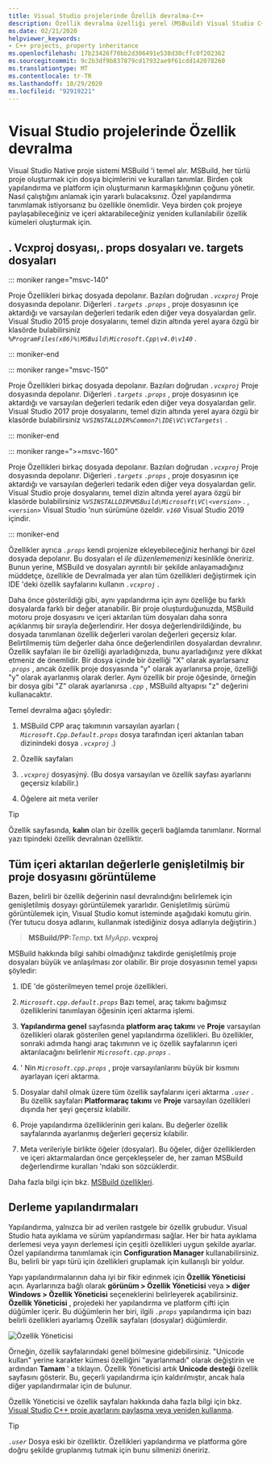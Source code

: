 ```yaml
---
title: Visual Studio projelerinde Özellik devralma-C++
description: Özellik devralma özelliği yerel (MSBuild) Visual Studio C++ projelerinde nasıl kullanılır.
ms.date: 02/21/2020
helpviewer_keywords:
- C++ projects, property inheritance
ms.openlocfilehash: 17b23426f70bb2d306491e538d30cffc0f202362
ms.sourcegitcommit: 9c2b3df9b837879cd17932ae9f61cdd142078260
ms.translationtype: MT
ms.contentlocale: tr-TR
ms.lasthandoff: 10/29/2020
ms.locfileid: "92919221"
---
```

# <a name="property-inheritance-in-visual-studio-projects"></a>Visual Studio projelerinde Özellik devralma

Visual Studio Native proje sistemi MSBuild 'i temel alır. MSBuild, her türlü proje oluşturmak için dosya biçimlerini ve kuralları tanımlar. Birden çok yapılandırma ve platform için oluşturmanın karmaşıklığının çoğunu yönetir. Nasıl çalıştığını anlamak için yararlı bulacaksınız. Özel yapılandırma tanımlamak istiyorsanız bu özellikle önemlidir. Veya birden çok projeye paylaşabileceğiniz ve içeri aktarabileceğiniz yeniden kullanılabilir özellik kümeleri oluşturmak için.

## <a name="the-vcxproj-file-props-files-and-targets-files"></a>. Vcxproj dosyası,. props dosyaları ve. targets dosyaları

::: moniker range="msvc-140"

Proje Özellikleri birkaç dosyada depolanır. Bazıları doğrudan *`.vcxproj`* Proje dosyasında depolanır. Diğerleri *`.targets`* *`.props`* , proje dosyasının içe aktardığı ve varsayılan değerleri tedarik eden diğer veya dosyalardan gelir. Visual Studio 2015 proje dosyalarını, temel dizin altında yerel ayara özgü bir klasörde bulabilirsiniz *`%ProgramFiles(x86)%\MSBuild\Microsoft.Cpp\v4.0\v140`* .

::: moniker-end

::: moniker range="msvc-150"

Proje Özellikleri birkaç dosyada depolanır. Bazıları doğrudan *`.vcxproj`* Proje dosyasında depolanır. Diğerleri *`.targets`* *`.props`* , proje dosyasının içe aktardığı ve varsayılan değerleri tedarik eden diğer veya dosyalardan gelir. Visual Studio 2017 proje dosyalarını, temel dizin altında yerel ayara özgü bir klasörde bulabilirsiniz *`%VSINSTALLDIR%Common7\IDE\VC\VCTargets\`* .

::: moniker-end

::: moniker range=">=msvc-160"

Proje Özellikleri birkaç dosyada depolanır. Bazıları doğrudan *`.vcxproj`* Proje dosyasında depolanır. Diğerleri *`.targets`* *`.props`* , proje dosyasının içe aktardığı ve varsayılan değerleri tedarik eden diğer veya dosyalardan gelir. Visual Studio proje dosyalarını, temel dizin altında yerel ayara özgü bir klasörde bulabilirsiniz *`%VSINSTALLDIR%MSBuild\Microsoft\VC\<version>`* . , `<version>` Visual Studio 'nun sürümüne özeldir. *`v160`* Visual Studio 2019 içindir.

::: moniker-end

Özellikler ayrıca *`.props`* kendi projenize ekleyebileceğiniz herhangi bir özel dosyada depolanır. Bu dosyaları el *ile düzenlememenizi* kesinlikle öneririz. Bunun yerine, MSBuild ve dosyaları ayrıntılı bir şekilde anlayamadığınız müddetçe, özellikle de Devralmada yer alan tüm özellikleri değiştirmek için IDE 'deki özellik sayfalarını kullanın *`.vcxproj`* .

Daha önce gösterildiği gibi, aynı yapılandırma için aynı özelliğe bu farklı dosyalarda farklı bir değer atanabilir. Bir proje oluşturduğunuzda, MSBuild motoru proje dosyasını ve içeri aktarılan tüm dosyaları daha sonra açıklanmış bir sırayla değerlendirir. Her dosya değerlendirildiğinde, bu dosyada tanımlanan özellik değerleri varolan değerleri geçersiz kılar. Belirtilmemiş tüm değerler daha önce değerlendirilen dosyalardan devralınır. Özellik sayfaları ile bir özelliği ayarladığınızda, bunu ayarladığınız yere dikkat etmeniz de önemlidir. Bir dosya içinde bir özelliği "X" olarak ayarlarsanız *`.props`* , ancak özellik proje dosyasında "y" olarak ayarlanırsa proje, özelliği "y" olarak ayarlanmış olarak derler. Aynı özellik bir proje öğesinde, örneğin bir dosya gibi "Z" olarak ayarlanırsa *`.cpp`* , MSBuild altyapısı "z" değerini kullanacaktır.

Temel devralma ağacı şöyledir:

1. MSBuild CPP araç takımının varsayılan ayarları ( *`Microsoft.Cpp.Default.props`* dosya tarafından içeri aktarılan taban dizinindeki dosya *`.vcxproj`* .)

1. Özellik sayfaları

1. *`.vcxproj`* dosyasýný. (Bu dosya varsayılan ve özellik sayfası ayarlarını geçersiz kılabilir.)

1. Öğelere ait meta veriler

> [!TIP]
> Özellik sayfasında, **kalın** olan bir özellik geçerli bağlamda tanımlanır. Normal yazı tipindeki özellik devralınan özelliktir.

## <a name="view-an-expanded-project-file-with-all-imported-values"></a>Tüm içeri aktarılan değerlerle genişletilmiş bir proje dosyasını görüntüleme

Bazen, belirli bir özellik değerinin nasıl devralındığını belirlemek için genişletilmiş dosyayı görüntülemek yararlıdır. Genişletilmiş sürümü görüntülemek için, Visual Studio komut isteminde aşağıdaki komutu girin. (Yer tutucu dosya adlarını, kullanmak istediğiniz dosya adlarıyla değiştirin.)

> **MSBuild/PP:**_Temp_**. txt** _MyApp_**. vcxproj**

MSBuild hakkında bilgi sahibi olmadığınız takdirde genişletilmiş proje dosyaları büyük ve anlaşılması zor olabilir. Bir proje dosyasının temel yapısı şöyledir:

1. IDE 'de gösterilmeyen temel proje özellikleri.

1. *`Microsoft.cpp.default.props`* Bazı temel, araç takımı bağımsız özelliklerini tanımlayan öğesinin içeri aktarma işlemi.

1. **Yapılandırma genel** sayfasında **platform araç takımı** ve **Proje** varsayılan özellikleri olarak gösterilen genel yapılandırma özellikleri. Bu özellikler, sonraki adımda hangi araç takımının ve iç özellik sayfalarının içeri aktarılacağını belirlenir *`Microsoft.cpp.props`* .

1. ' Nin *`Microsoft.cpp.props`* , proje varsayılanlarını büyük bir kısmını ayarlayan içeri aktarma.

1. Dosyalar dahil olmak üzere tüm özellik sayfalarını içeri aktarma *`.user`* . Bu özellik sayfaları **Platformaraç takımı** ve **Proje** varsayılan özellikleri dışında her şeyi geçersiz kılabilir.

1. Proje yapılandırma özelliklerinin geri kalanı. Bu değerler özellik sayfalarında ayarlanmış değerleri geçersiz kılabilir.

1. Meta verileriyle birlikte öğeler (dosyalar). Bu öğeler, diğer özelliklerden ve içeri aktarmalardan önce gerçekleşseler de, her zaman MSBuild değerlendirme kuralları 'ndaki son sözcüklerdir.

Daha fazla bilgi için bkz. [MSBuild özellikleri](/visualstudio/msbuild/msbuild-properties).

## <a name="build-configurations"></a>Derleme yapılandırmaları

Yapılandırma, yalnızca bir ad verilen rastgele bir özellik grubudur. Visual Studio hata ayıklama ve sürüm yapılandırması sağlar. Her bir hata ayıklama derlemesi veya yayın derlemesi için çeşitli özellikleri uygun şekilde ayarlar. Özel yapılandırma tanımlamak için **Configuration Manager** kullanabilirsiniz. Bu, belirli bir yapı türü için özellikleri gruplamak için kullanışlı bir yoldur.

Yapı yapılandırmalarının daha iyi bir fikir edinmek için **Özellik Yöneticisi** açın. Ayarlarınıza bağlı olarak **görünüm > Özellik Yöneticisi** veya **> diğer Windows > Özellik Yöneticisi** seçeneklerini belirleyerek açabilirsiniz. **Özellik Yöneticisi** , projedeki her yapılandırma ve platform çifti için düğümler içerir. Bu düğümlerin her biri, ilgili *`.props`* yapılandırma için bazı belirli özellikleri ayarlamış Özellik sayfaları (dosyalar) düğümlerdir.

![Özellik Yöneticisi](media/property-manager.png "Özellik Yöneticisi")

Örneğin, özellik sayfalarındaki genel bölmesine gidebilirsiniz. "Unicode kullan" yerine karakter kümesi özelliğini "ayarlanmadı" olarak değiştirin ve ardından **Tamam** ' a tıklayın. Özellik Yöneticisi artık **Unicode desteği** özellik sayfasını gösterir. Bu, geçerli yapılandırma için kaldırılmıştır, ancak hala diğer yapılandırmalar için de bulunur.

Özellik Yöneticisi ve özellik sayfaları hakkında daha fazla bilgi için bkz. [Visual Studio C++ proje ayarlarını paylaşma veya yeniden kullanma](create-reusable-property-configurations.md).

> [!TIP]
> *`.user`* Dosya eski bir özelliktir. Özellikleri yapılandırma ve platforma göre doğru şekilde gruplanmış tutmak için bunu silmenizi öneririz.
